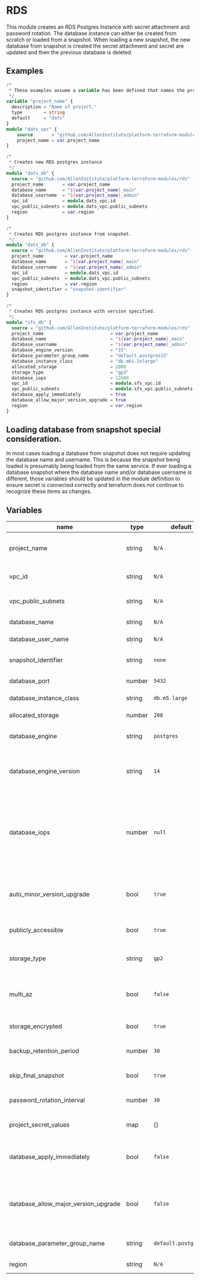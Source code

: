 # RDS

This module creates an RDS Postgres Instance with secret attachment and password rotation.  The database instance can either be created from scratch or loaded from a snapshot.  When loading a new snapshot, the new database from snapshot is created the secret attachment and secret are updated and then the previous database is deleted.

## Examples

```terraform
/*
 * These examples assume a variable has been defined that names the project and the project is setup where a VPC has been created.  Example below.
 */
variable "project_name" {
  description = "Name of project."
  type        = string
  default     = "dats"
}
module "dats_vpc" {
    source       = "github.com/AllenInstitute/platform-terraform-modules/vpc"
    project_name = var.project_name
}
```
```terraform
/*
 * Creates new RDS postgres instance
 */
module "dats_db" {
  source = "github.com/AllenInstitute/platform-terraform-modules/rds"
  project_name       = var.project_name
  database_name      = "${var.project_name}_main"
  database_username  = "${var.project_name}_admin"
  vpc_id             = module.dats_vpc.id
  vpc_public_subnets = module.dats_vpc.public_subnets
  region             = var.region
}
```
```terraform
/*
 * Creates RDS postgres instance from snapshot.
 */
module "dats_db" {
  source = "github.com/AllenInstitute/platform-terraform-modules/rds"
  project_name        = var.project_name
  database_name       = "${var.project_name}_main"
  database_username   = "${var.project_name}_admin"
  vpc_id              = module.dats_vpc.id
  vpc_public_subnets  = module.dats_vpc.public_subnets
  region              = var.region
  snapshot_identifier = "snapshot-identifier"
}
```

```terraform
/*
 * Creates RDS postgres instance with version specified.
 */
module "sfs_db" {
  source = "github.com/AllenInstitute/platform-terraform-modules/rds"
  project_name                         = var.project_name
  database_name                        = "${var.project_name}_main"
  database_username                    = "${var.project_name}_admin"
  database_engine_version              = "15"
  database_parameter_group_name        = "default.postgres15"
  database_instance_class              = "db.m6i.2xlarge"
  allocated_storage                    = 2000
  storage_type                         = "gp3"
  database_iops                        = 12000
  vpc_id                               = module.sfs_vpc.id
  vpc_public_subnets                   = module.sfs_vpc.public_subnets
  database_apply_immediately           = true
  database_allow_major_version_upgrade = true
  region                               = var.region
}
```

## Loading database from snapshot special consideration.
In most cases loading a database from snapshot does not require updating the database name and username.  This is because the snapshot being loaded is presumably being loaded from the same service.  If ever loading a database snapshot where the database name and/or database username is different, those variables should be updated in the module definition to ensure secret is connected correctly and terraform does not continue to recognize these items as changes.

## Variables
| name | type | default | description |
| --- | --- | --- | --- |
| project_name | string | `N/A` | (Mandatory) Name of project used for naming all resources. Maximum 41 characters. |
| vpc_id | string | `N/A` | (Mandatory) Id of VPC to where RDS instance is deployed. |
| vpc_public_subnets | string | `N/A` | (Mandatory) Subnet ids for subnet group for PostgreSQL database. |
| database_name | string | `N/A` | (Mandatory) Name of database. |
| database_user_name | string | `N/A` | (Mandatory) Database admin account name. |
| snapshot_identifier | string | `none` | (Optional) Optional Snapshot Identifier to load database. |
| database_port | number | `5432` | (Optional) TCP/IP Port for the Database Instance. |
| database_instance_class | string | `db.m5.large` | (Optional) Instance class for database instance. |
| allocated_storage | number | `200` | (Optional) The size of the database (GiB). |
| database_engine | string | `postgres` | (Optional) The name of the database engine to use for DB instance. |
| database_engine_version | string | `14` | (Optional) The engine version to use. If `auto_minor_version_upgrade` is enabled, you can provide a prefix of the version such as 14 (for 14.8) |
| database_iops | number | `null` | (Optional) The amount of provisioned IOPS. Setting this implies a storage_type of "io1". Can only be set when storage_type is "io1" or "gp3". Cannot be specified for gp3 storage if the allocated_storage value is below a per-engine threshold. |
| auto_minor_version_upgrade | bool | `true` | (Optional) A value that indicates whether minor engine upgrades are applied automatically to the DB instance during the maintenance window.|
| publicly_accessible | bool | `true` | (Optional) Indicates whether the DB instance is an internet-facing instance.|
| storage_type | string | `gp2` | (Optional) Specifies the storage type to be associated with the DB instance. |
| multi_az | bool | `false` | (Optional) Specifies whether the database instance is a multiple Availability Zone deployment.|
| storage_encrypted | bool | `true` | (Optional) A value that indicates whether the DB instance is encrypted.|
| backup_retention_period | number | `30` | (Optional) The number of days for which automated backups are retained. |
| skip_final_snapshot | bool | `true` | (Optional) Set whether DB snapshot is created before the DB instance is deleted.|
| password_rotation_interval | number | `30` | (Optional) A value that indicates how often to rotate password in days. |
| project_secret_values | map | {} | (Optional) Additional key values to add to database secret. |
| database_apply_immediately | bool | `false` | (Optional) Specifies whether any database modifications are applied immediately, or during the next maintenance window. |
| database_allow_major_version_upgrade | bool | `false` | (Optional) Indicates that major version upgrades are allowed. Changing this parameter does not result in an outage and the change is asynchronously applied as soon as possible. |
| database_parameter_group_name | string | `default.postgres14` | (Optional) Name of the DB parameter group to associate. |
| region | string | `N/A` | (Mandatory) AWS region where secret will be stored. |
